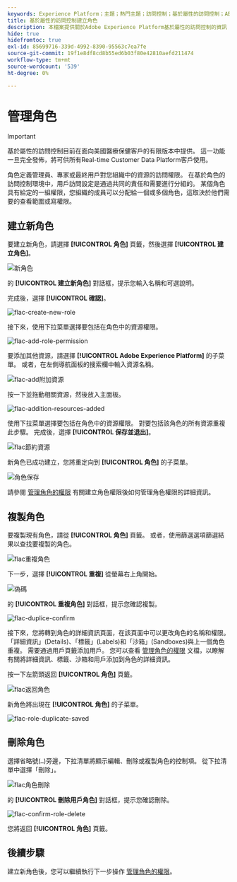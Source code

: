 ```yaml
---
keywords: Experience Platform；主題；熱門主題；訪問控制；基於屬性的訪問控制；ABAC
title: 基於屬性的訪問控制建立角色
description: 本檔案提供關於Adobe Experience Platform基於屬性的訪問控制的資訊
hide: true
hidefromtoc: true
exl-id: 85699716-339d-4992-8390-95563c7ea7fe
source-git-commit: 19f1e8df8cd8b55ed6b03f80e42810aefd211474
workflow-type: tm+mt
source-wordcount: '539'
ht-degree: 0%

---
```


# 管理角色

>[!IMPORTANT]
>
>基於屬性的訪問控制目前在面向美國醫療保健客戶的有限版本中提供。 這一功能一旦完全發佈，將可供所有Real-time Customer Data Platform客戶使用。

角色定義管理員、專家或最終用戶對您組織中的資源的訪問權限。 在基於角色的訪問控制環境中，用戶訪問設定是通過共同的責任和需要進行分組的。 某個角色具有給定的一組權限，您組織的成員可以分配給一個或多個角色，這取決於他們需要的查看範圍或寫權限。

## 建立新角色

要建立新角色，請選擇 **[!UICONTROL 角色]** 頁籤，然後選擇 **[!UICONTROL 建立角色]**。

![新角色](../../images/flac-ui/flac-new-role.png)

的 **[!UICONTROL 建立新角色]** 對話框，提示您輸入名稱和可選說明。

完成後，選擇 **[!UICONTROL 確認]**。

![flac-create-new-role](../../images/flac-ui/flac-create-new-role.png)

接下來，使用下拉菜單選擇要包括在角色中的資源權限。

![flac-add-role-permission](../../images/flac-ui/flac-add-role-permission.png)

要添加其他資源，請選擇 **[!UICONTROL Adobe Experience Platform]** 的子菜單。 或者，在左側導航面板的搜索欄中輸入資源名稱。

![flac-add附加資源](../../images/flac-ui/flac-add-additional-resources.png)

按一下並拖動相關資源，然後放入主面板。

![flac-addition-resources-added](../../images/flac-ui/flac-additional-resources-added.png)

使用下拉菜單選擇要包括在角色中的資源權限。 對要包括該角色的所有資源重複此步驟。 完成後，選擇 **[!UICONTROL 保存並退出]**。

![flac節約資源](../../images/flac-ui/flac-save-resources.png)

新角色已成功建立，您將重定向到 **[!UICONTROL 角色]** 的子菜單。

![角色保存](../../images/flac-ui/flac-role-saved.png)

請參閱 [管理角色的權限](#manage-permissions-for-a-role) 有關建立角色權限後如何管理角色權限的詳細資訊。

## 複製角色

要複製現有角色，請從 **[!UICONTROL 角色]** 頁籤。 或者，使用篩選選項篩選結果以查找要複製的角色。

![flac重複角色](../../images/flac-ui/flac-duplicate-role.png)

下一步，選擇 **[!UICONTROL 重複]** 從螢幕右上角開始。

![偽碼](../../images/flac-ui/flac-duplicate.png)

的 **[!UICONTROL 重複角色]** 對話框，提示您確認複製。

![flac-duplice-confirm](../../images/flac-ui/flac-duplicate-confirm.png)

接下來，您將轉到角色的詳細資訊頁面，在該頁面中可以更改角色的名稱和權限。 「詳細資訊」(Details)、「標籤」(Labels)和「沙箱」(Sandboxes)與上一個角色重複。 需要通過用戶頁籤添加用戶。 您可以查看 [管理角色的權限](permissions.md) 文檔，以瞭解有關將詳細資訊、標籤、沙箱和用戶添加到角色的詳細資訊。

按一下左箭頭返回 **[!UICONTROL 角色]** 頁籤。

![flac返回角色](../../images/flac-ui/flac-return-to-roles.png)

新角色將出現在 **[!UICONTROL 角色]** 的子菜單。

![flac-role-duplicate-saved](../../images/flac-ui/flac-role-duplicate-saved.png)

## 刪除角色

選擇省略號(`…`)旁邊，下拉清單將顯示編輯、刪除或複製角色的控制項。 從下拉清單中選擇「刪除」。

![flac角色刪除](../../images/flac-ui/flac-role-delete.png)

的 **[!UICONTROL 刪除用戶角色]** 對話框，提示您確認刪除。

![flac-confirm-role-delete](../../images/flac-ui/flac-confirm-role-delete.png)

您將返回 **[!UICONTROL 角色]** 頁籤。

## 後續步驟

建立新角色後，您可以繼續執行下一步操作 [管理角色的權限](permissions.md)。
